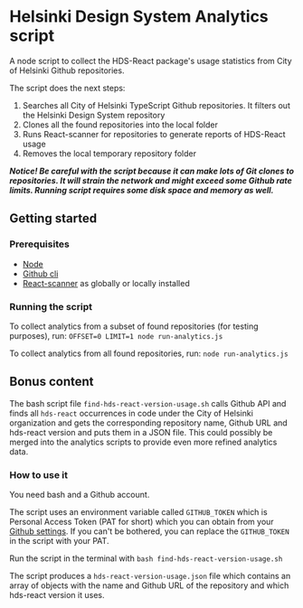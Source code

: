 # Helsinki Design System Analytics script

A node script to collect the HDS-React package's usage statistics from City of Helsinki Github repositories.

The script does the next steps:
1. Searches all City of Helsinki TypeScript Github repositories. It filters out the Helsinki Design System repository
2. Clones all the found repositories into the local folder
3. Runs React-scanner for repositories to generate reports of HDS-React usage
4. Removes the local temporary repository folder

***Notice! Be careful with the script because it can make lots of Git clones to repositories. 
It will strain the network and might exceed some Github rate limits. Running script requires some disk space and memory as well.***

## Getting started

### Prerequisites
- [Node](https://nodejs.org/en/)
- [Github cli](https://cli.github.com/)
- [React-scanner](https://github.com/moroshko/react-scanner) as globally or locally installed

### Running the script
To collect analytics from a subset of found repositories (for testing purposes), run:
```OFFSET=0 LIMIT=1 node run-analytics.js```

To collect analytics from all found repositories, run:
```node run-analytics.js```

## Bonus content
The bash script file `find-hds-react-version-usage.sh` calls Github API and finds all `hds-react` occurrences in code under the City of Helsinki organization and gets the corresponding repository name, Github URL and hds-react version and puts them in a JSON file. This could possibly be merged into the analytics scripts to provide even more refined analytics data.

### How to use it
You need bash and a Github account.

The script uses an environment variable called `GITHUB_TOKEN` which is Personal Access Token (PAT for short) which you can obtain from your [Github settings](https://docs.github.com/en/authentication/keeping-your-account-and-data-secure/creating-a-personal-access-token). If you can't be bothered, you can replace the `GITHUB_TOKEN` in the script with your PAT.

Run the script in the terminal with `bash find-hds-react-version-usage.sh`

The script produces a `hds-react-version-usage.json` file which contains an array of objects with the name and Github URL of the repository and which hds-react version it uses.